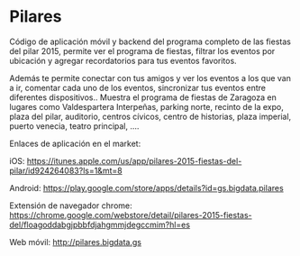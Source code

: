 # Pilares
Código de aplicación móvil y backend del programa completo de las fiestas del pilar 2015, permite ver el programa de fiestas, filtrar los eventos por ubicación y agregar recordatorios para tus eventos favoritos.

Además te permite conectar con tus amigos y ver los eventos a los que van a ir, comentar cada uno de los eventos, sincronizar tus eventos entre diferentes dispositivos..
Muestra el programa de fiestas de Zaragoza en lugares como Valdespartera Interpeñas, parking norte, recinto de la expo, plaza del pilar, auditorio, centros cívicos, centro de historias, plaza imperial, puerto venecia, teatro principal, ....

Enlaces de aplicación en el market:

iOS: https://itunes.apple.com/us/app/pilares-2015-fiestas-del-pilar/id924264083?ls=1&mt=8

Android: https://play.google.com/store/apps/details?id=gs.bigdata.pilares

Extensión de navegador chrome: https://chrome.google.com/webstore/detail/pilares-2015-fiestas-del/floagoddabgjpbbfdjahgmmjdegccmim?hl=es

Web móvil: http://pilares.bigdata.gs
